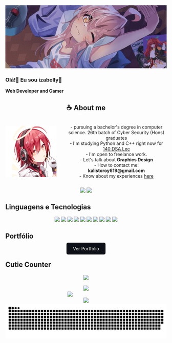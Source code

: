 <div align="center">
    <img src="./images/bg.webp" alt="Preview">
</div>

### Olá!👋 Eu sou izabelly🍊

**Web Developer and Gamer**

<div align="center">
    <h2>☕ About me</h2>
    <div style="display: flex; align-items: center;">
        <img align="left" style="height: 160px; width: 160px; margin-right: 30px;" src="https://github.com/D3FaltXD/D3FaltXD/blob/393d40d3d54282dbc54742aa20df06f7b9a8ef7a/Images/left%20img%201.png">
        <p>
            - pursuing a bachelor's degree in computer science. 26th batch of Cyber Security (Hons) graduates<br>
            - I'm studying Python and C++ right now for <a href="https://github.com/loveBabbar/CodeHelp-DSA-Busted-Series" target="_blank">140 DSA Lec</a><br>
            - I'm open to freelance work.<br>
            - Let's talk about <b>Graphics Design</b><br>
            - How to contact me: <b>kalistoroy619@gmail.com</b><br>
            - Know about my experiences <a href="https://github.com/D3FaltXD/Resume/blob/main/090519452530.pdf">here</a>
        </p>
    </div>
</div>

<p align="center">
    <img width="50%" src="https://github-readme-stats.vercel.app/api?username=izabellyBritto&show_icons=true&count_private=true&theme=react&hide_border=true&bg_color=0D1117"/>
    <img width="45%" src="https://github-readme-stats.vercel.app/api/top-langs/?username=izabellyBritto&show_icons=true&count_private=true&theme=react&hide_border=true&bg_color=0D1117&layout=compact"/>
</p>

## **Linguagens e Tecnologias**
<p align="center">
    <img src="https://img.icons8.com/color/48/000000/php.png"/>
    <img src="https://img.icons8.com/color/48/000000/postgreesql.png"/>
    <img src="https://img.icons8.com/color/48/000000/c-sharp-logo.png"/>
    <img src="https://img.icons8.com/color/48/000000/c-programming.png"/>
    <img src="https://img.icons8.com/color/48/000000/java-coffee-cup-logo.png"/>
    <img src="https://img.icons8.com/color/48/000000/javascript.png"/>
    <img src="https://img.icons8.com/color/48/000000/python.png"/>
    <img src="https://img.icons8.com/color/48/000000/typescript.png"/>
     <img src="https://img.icons8.com/color/48/000000/git.png"/>
     <img src="https://img.icons8.com/color/48/000000/mysql.png"/>
</p>

## **Portfólio**
<p align="center">
    <a href="LINK_PARA_O_SEU_PORTFOLIO" style="background-color: #0D1117; color: #ffffff; padding: 10px 20px; border-radius: 5px; text-decoration: none;">Ver Portfólio</a>
</p>

## **Cutie Counter**
<div align="center">
    <p align="center"> </p> 
    <a href=""><img align="center" width=400 src="https://moe-counter.glitch.me/get/@izabellyBrito?theme=rule34"></a><br></br>
      <div style= "display: grid">
  <a href = "mailto:izabellyjales@gmail.com"><img src="https://img.shields.io/badge/-Gmail-%23333?style=for-the-badge&logo=gmail&logoColor=white" target="_blank"></a>
  <a style="margin-left: -100px" href="https://www.linkedin.com/in//" target="_blank"><img src="https://img.shields.io/badge/-LinkedIn-%230077B5?style=for-the-badge&logo=linkedin&logoColor=white" target="_blank"></a>
  <a href="https://" target="_blank"><img src="https://img.shields.io/badge/Portfólio-%23E60023?style=for-the-badge&logo=devdotto&logoColor=white"></a>
</div> 

<picture>
  <source media="(prefers-color-scheme: dark)" srcset="https://raw.githubusercontent.com/platane/platane/output/github-contribution-grid-snake-dark.svg">
  <source media="(prefers-color-scheme: dark)" srcset="https://raw.githubusercontent.com/platane/platane/output/github-contribution-grid-snake-dark.svg">
  <img alt="github contribution grid snake animation" src="https://raw.githubusercontent.com/platane/platane/output/github-contribution-grid-snake-dark.svg">
</picture>
</div>
